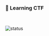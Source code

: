 ### 🌱 Learning CTF
<br>

![status](https://github-readme-stats.vercel.app/api/?username=kwon99&show_icons=true&title_color=fff&icon_color=79ff97&text_color=9f9f9f&bg_color=151515)

<!--
**kwon99/kwon99** is a ✨ _special_ ✨ repository because its `README.md` (this file) appears on your GitHub profile.

Here are some ideas to get you started:

- 🔭 I’m currently working on ...
- 🌱 I’m currently learning Security
- 👯 I’m looking to collaborate on ...
- 🤔 I’m looking for help with ...
- 💬 Ask me about ...
- 📫 How to reach me: ...
- 😄 Pronouns: ...
- ⚡ Fun fact: ...
-->
